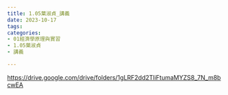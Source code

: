 ```yaml
---
title: 1.05葉淑貞_講義
date: 2023-10-17
tags: 
categories:
- 01經濟學原理與實習
- 1.05葉淑貞
- 講義

---
```

https://drive.google.com/drive/folders/1gLRF2dd2TliFtumaMYZS8_7N_m8bcwEA
